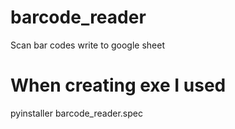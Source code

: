 # barcode_reader
Scan bar codes write to google sheet

# When creating exe I used
pyinstaller barcode_reader.spec

